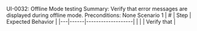 UI-0032: Offline Mode testing
Summary: Verify that error messages are displayed during offline mode.
Preconditions: None
Scenario 1
 | \# | Step | Expected Behavior | 
 |---|------|-------------------| 
 |   |      | Verify that       | 
